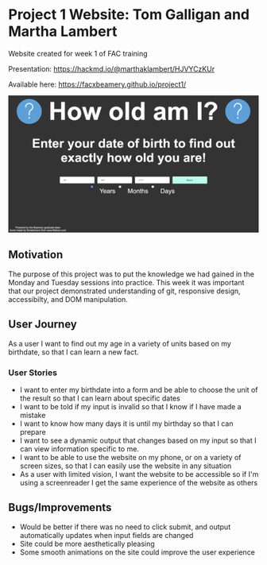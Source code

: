 # Project 1 Website: Tom Galligan and Martha Lambert
Website created for week 1 of FAC training 

Presentation: https://hackmd.io/@marthaklambert/HJVYCzKUr
  
  Available here: https://facxbeamery.github.io/project1/

![screenshot of site](site_screenshot.png)

## Motivation
The purpose of this project was to put the knowledge we had gained in the Monday and Tuesday sessions into practice. 
This week it was important that our project demonstrated understanding of git, responsive design, accessibilty, and DOM manipulation.


## User Journey

As a user I want to find out my age in a variety of units based on my birthdate, so that I can learn a new fact. 

### User Stories

* I want to enter my birthdate into a form and be able to choose the unit of the result so that I can learn about specific dates 
* I want to be told if my input is invalid so that I know if I have made a mistake
* I want to know how many days it is until my birthday so that I can prepare
* I want to see a dynamic output that changes based on my input so that I can view information specific to me. 
* I want to be able to use the website on my phone, or on a variety of screen sizes, so that I can easily use the website in any situation
* As a user with limited vision, I want the website to be accessible so if I'm using a screenreader I get the same experience of the website as others


## Bugs/Improvements
* Would be better if there was no need to click submit, and output automatically updates when input fields are changed
* Site could be more aesthetically pleasing
* Some smooth animations on the site could improve the user experience 
